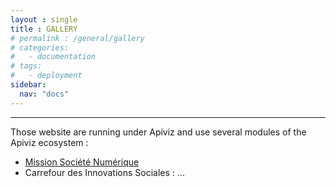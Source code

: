 ```yaml
---
layout : single 
title : GALLERY
# permalink : /general/gallery
# categories:
#   - documentation
# tags:
#   - deployment
sidebar:
  nav: "docs"
---
```



-------

Those website are running under Apiviz and use several modules of the Apiviz ecosystem :

- [Mission Société Numérique](https://carto.societenumerique.gouv.fr/sonum-xp/accueil)
- Carrefour des Innovations Sociales : ...
